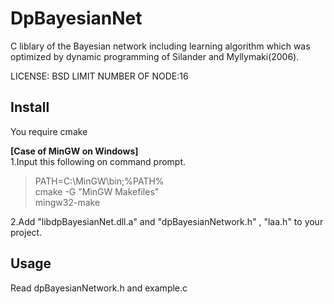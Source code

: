 DpBayesianNet
=============

C liblary of the Bayesian network including learning algorithm which was optimized by dynamic programming of Silander and Myllymaki(2006).   

LICENSE: BSD
LIMIT NUMBER OF NODE:16

## Install
You require cmake

**[Case of MinGW on Windows]**  
1.Input this following on command prompt.  
> PATH=C:\MinGW\bin;%PATH%  
> cmake -G "MinGW Makefiles"  
> mingw32-make  

2.Add "libdpBayesianNet.dll.a" and "dpBayesianNetwork.h" , "laa.h" to your project.

## Usage
Read dpBayesianNetwork.h and example.c
